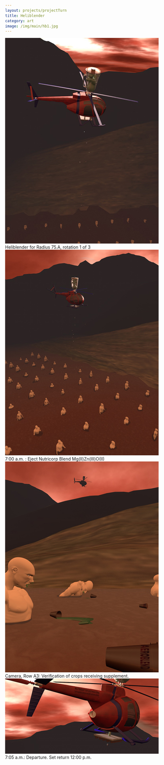```yaml
---
layout: projects/projectTurn
title: Heliblender
category: art
image: /img/main/hb1.jpg
---
```

<div class="row">
<div class="col-md-8">
<img src="/img/hb10.jpg">
Heliblender for Radius 75.A, rotation 1 of 3
<img src="/img/hb8.jpg">
7:00 a.m. : Eject Nutricorp Blend Mg(II)Zn(III)O(II)
<img src="/img/hb7.jpg">
Camera, Row A3: Verification of crops receiving supplement.
<img src="/img/hb9.jpg">
7:05 a.m.: Departure. Set return 12:00 p.m.
</div>
</div>
